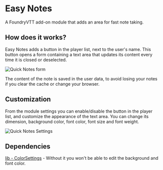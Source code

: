 # Easy Notes
A FoundryVTT add-on module that adds an area for fast note taking.

## How does it works?
Easy Notes adds a button in the player list, next to the user's name. This button opens a form containing a text area that updates its content every time it is closed or deselected.

![Quick Notes form](https://raw.githubusercontent.com/djeval/easy-notes/main/media/easy-notes.webp)

The content of the note is saved in the user data, to avoid losing your notes if you clear the cache or change your browser.

## Customization
From the module settings you can enable/disable the button in the player list, and customize the appearance of the text area. You can change its dimension, background color, font color, font size and font weight.

![Quick Notes Settings](https://raw.githubusercontent.com/djeval/easy-notes/main/media/easy-notes-options.webp)

## Dependencies
[lib - ColorSettings](https://foundryvtt.com/packages/colorsettings) -  Without it you won't be able to edit the background and font color.
